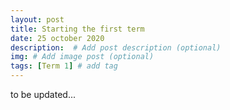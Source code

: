 ```yaml
---
layout: post
title: Starting the first term
date: 25 october 2020
description:  # Add post description (optional)
img: # Add image post (optional)
tags: [Term 1] # add tag
---
```


to be updated...